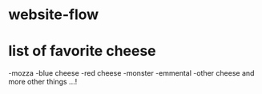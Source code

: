 # website-flow

# list of favorite cheese
-mozza
-blue cheese
-red cheese
-monster
-emmental
-other cheese 
and more other things ...!

